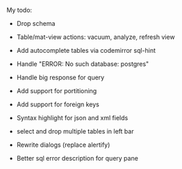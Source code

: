 My todo:

* Drop schema
* Table/mat-view actions: vacuum, analyze, refresh view
* Add autocomplete tables via codemirror sql-hint
* Handle "ERROR:  No such database: postgres"
* Handle big response for query
* Add support for portitioning
* Add support for foreign keys
* Syntax highlight for json and xml fields

* select and drop multiple tables in left bar
* Rewrite dialogs (replace alertify)
* Better sql error description for query pane
